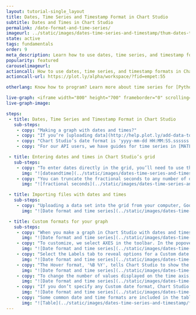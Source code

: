 ```yaml
---
layout: tutorial-single_layout
title: Dates, Time Series and Timestamp Format in Chart Studio
subtitle: Dates and Times in Chart Studio
permalink: /date-format-and-time-series/
imageurl: ../static/images/dates-time-series-and-timestamp/thum-dates-time-series-and-timestamp.png
state: active
tags: fundamentals
order: 9
meta_description: Learn how to use dates, time series, and timestamp formats with Chart Studio graphs. Chart Studio is the easiest and fastest way to make and share graphs online.
popularity: featured
carouselimageurl:
actioncall: How to use dates, time series, and timestamp formats in Chart Studio
actioncall-url: https://plot.ly/alpha/workspace/?fid=empet:55

otherlang: Know how to program? Learn more about time series for [Python](https://plot.ly/python/time-series/) or [R](https://plot.ly/r/time-series/).

live-graph: <iframe width="800" height="700" frameborder="0" scrolling="no" src="https://plot.ly/~empet/55.embed"></iframe>
live-graph-image:

steps:
 - title: Dates, Time Series and Timestamp Format in Chart Studio
   sub-steps:
    - copy: "Making a graph with dates and times?"
    - copy: "If you’re [uploading data](http://help.plot.ly/add-data-to-the-plotly-grid/) into the grid, our parsing algorithm checks your data against more than 400 date formats to find the best match, even when your dates are in several styles. Read more below to learn how to enter dates and times in the grid, and how to change the format displayed on your graph."
    - copy: "Chart Studio’s date format is 'yyyy-mm-dd HH:MM:SS.ssssss'. You can enter this format directly, or depending on your data entry method, use our parsers to convert for you."
    - copy: "For our API users, we have guides for time series in [MATLAB](https://plot.ly/matlab/time-series/), [Python](https://plot.ly/python/time-series/), and [R](https://plot.ly/r/time-series/). If you’re using Python, we accept 'datetime.date' and 'datetime.datetime' formats. For plotly.js, we support JavaScript Date objects. Using MATLAB, you can specify the date format directly so our parser knows what to do. In R, we support R’s classes Date, POSIXlt and POSIXct in our ggplot2 to Chart Studio conversion."

 - title: Entering dates and times in Chart Studio’s grid
   sub-steps:
    - copy: "To enter dates directly in the grid, you’ll need to use the format: yyyy-mm-dd HH:MM:SS.ssssss. Note that the hour must be a number between 00 and 23, with hours 12 through 23 reserved for PM. Your entry must include the four-digit year."
      img: "![dateandtime](../static/images/dates-time-series-and-timestamp/dates and times.png)"
    - copy: "You can truncate the fractional seconds to any number of digits. All other truncations require you to keep entire fields. Here are a few common mistakes to avoid."
      img: "![fractional seconds](../static/images/dates-time-series-and-timestamp/fractional seconds.png)"

 - title: Importing files with dates and times
   sub-steps:
    - copy: "Uploading a data set into the grid from your computer, Google Drive, or Dropbox? Chart Studio will parse the data for you into our native format so you’re ready to customize your graph."
      img: "![Date format and time series](../static/images/dates-time-series-and-timestamp/import-data-file.png)"

 - title: Custom formats for your graph
   sub-steps:
    - copy: "When you make a graph in Chart Studio with dates and times, the default labelling picks spacing that fits the graph. Here our dates included both year and month, but as you can see, Chart Studio displays years on the x axis."
      img: "![Date format and time series](../static/images/dates-time-series-and-timestamp/ted-talks-visualized.png)"
    - copy: "To customize, we select AXES in the toolbar. In the popover, select the axis you wish to modify."
      img: "![Date format and time series](../static/images/dates-time-series-and-timestamp/select-axis.png)"
    - copy: "Select the Labels tab to reveal options for a Custom date format and Hover format. We use the time format [here](https://github.com/mbostock/d3/wiki/Time-Formatting) (see the table below for some of the most used examples). For example, in Custom date format, '%b %Y' tells Chart Studio to display an abbreviated month and the year with century. One extra option: '%{n}f' allows you to show fractional seconds, where 'n' tells us the number of digits to include."
      img: "![Date format and time series](../static/images/dates-time-series-and-timestamp/axes-labels.png)"
    - copy: "The Hover format, '%B %Y', tells Chart Studio to show the full month name and year with century when using the hover feature to explore the data."
      img: "![Date format and time series](../static/images/dates-time-series-and-timestamp/hover-format.png)"
    - copy: "To change the number of values displayed on the time axis, use the Ticks tab in the AXES popover. Pick a 'Max #' of dates to display, and Chart Studio automatically finds the greatest lower bound to be evenly spaced along the axis."
      img: "![Date format and time series](../static/images/dates-time-series-and-timestamp/axes-ticks.png)"
    - copy: "If you don’t specify any Custom date format, Chart Studio will choose the format depending on your zoom level. As your viewer zooms in, new levels of detail will be included on the x axis."
      img: "![Date format and time series](../static/images/dates-time-series-and-timestamp/zoom-level.gif)"
    - copy: "Some common date and time formats are included in the table below."
      img: "![Table](../static/images/dates-time-series-and-timestamp/format-table.png)"
---
```


